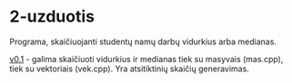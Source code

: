 # 2-uzduotis

Programa, skaičiuojanti studentų namų darbų vidurkius arba medianas. 

[v0.1](https://github.com/MatasValiunas/2-uzduotis) - galima skaičiuoti vidurkius ir medianas tiek su masyvais (mas.cpp), tiek su vektoriais (vek.cpp). Yra atsitiktinių skaičių generavimas.
